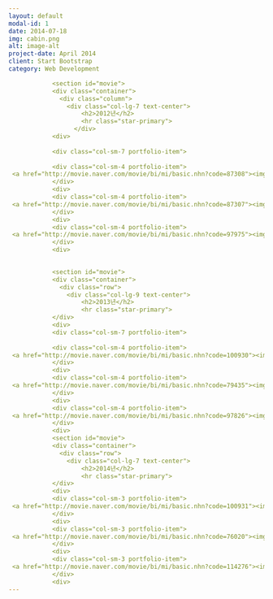 ```yaml
---
layout: default
modal-id: 1
date: 2014-07-18
img: cabin.png
alt: image-alt
project-date: April 2014
client: Start Bootstrap
category: Web Development

            <section id="movie">
            <div class="container">
              <div class="column">
                <div class="col-lg-7 text-center">
                    <h2>2012년</h2>
                    <hr class="star-primary">
                  </div>
            <div>
            
            <div class="col-sm-7 portfolio-item">
            
            <div class="col-sm-4 portfolio-item">
 <a href="http://movie.naver.com/movie/bi/mi/basic.nhn?code=87308"><img width = "30%" src="http://movie.phinf.naver.net/20121016_156/13503550190145oVrC_JPEG/movie_image.jpg" align="center">
            </div>
            <div>
            <div class="col-sm-4 portfolio-item">
 <a href="http://movie.naver.com/movie/bi/mi/basic.nhn?code=87307"><img width = "30%" src="http://movie.phinf.naver.net/20121123_34/1353646026595Ju6dI_JPEG/movie_image.jpg" align="center">
            </div>
            <div>
            <div class="col-sm-4 portfolio-item">
 <a href="http://movie.naver.com/movie/bi/mi/basic.nhn?code=97975"><img width = "30%" src="http://movie.phinf.naver.net/20121017_232/1350465335206OQwW0_JPEG/movie_image.jpg" align="center">
            </div>
            <div>

            
            <section id="movie">
            <div class="container">
              <div class="row">
                <div class="col-lg-9 text-center">
                    <h2>2013년</h2>
                    <hr class="star-primary">
            </div>
            <div>
            <div class="col-sm-7 portfolio-item">
            
            <div class="col-sm-4 portfolio-item">
 <a href="http://movie.naver.com/movie/bi/mi/basic.nhn?code=100930"><img width = "30%" src="http://movie.phinf.naver.net/20131203_110/1386058695287TE2th_JPEG/movie_image.jpg" align="center">
            </div>
            <div>
            <div class="col-sm-4 portfolio-item">
 <a href="http://movie.naver.com/movie/bi/mi/basic.nhn?code=79435"><img width = "30%" src="http://movie.phinf.naver.net/20130516_238/13686843036851Mn0N_JPEG/movie_image.jpg" align="center">
            </div>
            <div>
            <div class="col-sm-4 portfolio-item">
 <a href="http://movie.naver.com/movie/bi/mi/basic.nhn?code=97826"><img width = "30%" src="http://movie.phinf.naver.net/20130709_170/1373351401261fhvOS_JPEG/movie_image.jpg" align="center">
            </div>
            <div>
            <section id="movie">
            <div class="container">
              <div class="row">
                <div class="col-lg-7 text-center">
                    <h2>2014년</h2>
                    <hr class="star-primary">
            </div>
            <div>
            <div class="col-sm-3 portfolio-item">
 <a href="http://movie.naver.com/movie/bi/mi/basic.nhn?code=100931"><img width = "30%" src="http://imgnews.naver.net/image/origin/396/2013/12/03/147139.jpg" align="center">
            </div>
            <div>
            <div class="col-sm-3 portfolio-item">
 <a href="http://movie.naver.com/movie/bi/mi/basic.nhn?code=76020"><img width = "30%" src="http://movie.phinf.naver.net/20140708_11/1404782835780MO3FQ_JPEG/movie_image.jpg" align="center">
            </div>
            <div>
            <div class="col-sm-3 portfolio-item">
 <a href="http://movie.naver.com/movie/bi/mi/basic.nhn?code=114276"><img width = "30%" src="http://movie.phinf.naver.net/20141120_253/1416449434640NRPvz_JPEG/movie_image.jpg" align="center">
            </div>
            <div>
---
```


